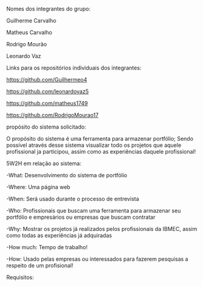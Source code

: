 Nomes dos integrantes do grupo:

Guilherme Carvalho

Matheus Carvalho

Rodrigo Mourão

Leonardo Vaz

Links para os repositórios individuais dos integrantes:

https://github.com/Guilhermeo4

https://github.com/leonardovaz5

https://github.com/matheus1749

https://github.com/RodrigoMourao17

propósito do sistema solicitado:

O propósito do sistema é uma ferramenta para armazenar portfólio; Sendo possível através desse sistema 
visualizar todo os projetos que aquele profissional ja participou, assim como as experiências daquele profissional!

5W2H em relação ao sistema:

-What: Desenvolvimento do sistema de portfólio

-Where: Uma página web

-When: Será usado durante o processo de entrevista

-Who: Profissionais que buscam uma ferramenta para armazenar seu portfólio e empresários ou empresas que buscam contratar

-Why: Mostrar os projetos já realizados pelos profissionais da IBMEC, assim como todas as experiências já adquiradas

-How much: Tempo de trabalho!

-How: Usado pelas empresas ou interessados para fazerem pesquisas a respeito de um profisional!

Requisitos:

